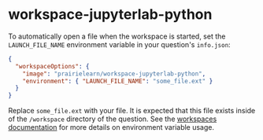 # workspace-jupyterlab-python

To automatically open a file when the workspace is started, set the `LAUNCH_FILE_NAME` environment variable in your question's `info.json`:

```json
{
  "workspaceOptions": {
    "image": "prairielearn/workspace-jupyterlab-python",
    "environment": { "LAUNCH_FILE_NAME": "some_file.ext" }
  }
}
```

Replace `some_file.ext` with your file. It is expected that this file exists inside of the `/workspace` directory of the question. See the [workspaces documentation](https://prairielearn.readthedocs.io/en/latest/workspaces/) for more details on environment variable usage.
